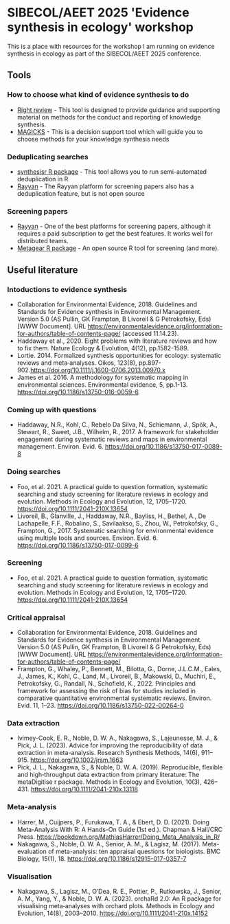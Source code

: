 # SIBECOL/AEET 2025 'Evidence synthesis in ecology' workshop
This is a place with resources for the workshop I am running on evidence synthesis in ecology as part of the SIBECOL/AEET 2025 conference.

## Tools

### How to choose what kind of evidence synthesis to do

* [Right review](https://whatreviewisrightforyou.knowledgetranslation.net/) - This tool is designed to provide guidance and supporting material on methods for the conduct and reporting of knowledge synthesis.
* [MAGICKS](https://ksm-eklipse.shinyapps.io/MAGICKS/) - This is a decision support tool which will guide you to choose methods for your knowledge synthesis needs

### Deduplicating searches
* [synthesisr R package](https://github.com/mjwestgate/synthesisr) - This tool allows you to run semi-automated deduplication in R
* [Rayyan](https://www.rayyan.ai/) - The Rayyan platform for screening papers also has a deduplication feature, but is not open source

### Screening papers
* [Rayyan](https://www.rayyan.ai/) - One of the best platforms for screening papers, although it requires a paid subscription to get the best features. It works well for distributed teams.
* [Metagear R package](https://github.com/cran/metagear/tree/master) - An open source R tool for screening (and more).
  
## Useful literature

### Intoductions to evidence synthesis
* Collaboration for Environmental Evidence, 2018. Guidelines and Standards for Evidence synthesis in Environmental Management. Version 5.0 (AS Pullin, GK Frampton, B Livoreil & G Petrokofsky, Eds) [WWW Document]. URL https://environmentalevidence.org/information-for-authors/table-of-contents-page/  (accessed 11.14.23).
* Haddaway et al., 2020. Eight problems with literature reviews and how to fix them. Nature Ecology & Evolution, 4(12), pp.1582-1589.
* Lortie. 2014. Formalized synthesis opportunities for ecology: systematic reviews and meta‐analyses. Oikos, 123(8), pp.897-902.https://doi.org/10.1111/j.1600-0706.2013.00970.x
* James et al.  2016. A methodology for systematic mapping in environmental sciences. Environmental evidence, 5, pp.1-13. https://doi.org/10.1186/s13750-016-0059-6

### Coming up with questions
* Haddaway, N.R., Kohl, C., Rebelo Da Silva, N., Schiemann, J., Spök, A., Stewart, R., Sweet, J.B., Wilhelm, R., 2017. A framework for stakeholder engagement during systematic reviews and maps in environmental management. Environ. Evid. 6. https://doi.org/10.1186/s13750-017-0089-8 

### Doing searches
* Foo, et al. 2021. A practical guide to question formation, systematic searching and study screening for literature reviews in ecology and evolution. Methods in Ecology and Evolution, 12, 1705–1720. https://doi.org/10.1111/2041-210X.13654
* Livoreil, B., Glanville, J., Haddaway, N.R., Bayliss, H., Bethel, A., De Lachapelle, F.F., Robalino, S., Savilaakso, S., Zhou, W., Petrokofsky, G., Frampton, G., 2017. Systematic searching for environmental evidence using multiple tools and sources. Environ. Evid. 6. https://doi.org/10.1186/s13750-017-0099-6

### Screening
* Foo, et al. 2021. A practical guide to question formation, systematic searching and study screening for literature reviews in ecology and evolution. Methods in Ecology and Evolution, 12, 1705–1720. https://doi.org/10.1111/2041-210X.13654

### Critical appraisal
* Collaboration for Environmental Evidence, 2018. Guidelines and Standards for Evidence synthesis in Environmental Management. Version 5.0 (AS Pullin, GK Frampton, B Livoreil & G Petrokofsky, Eds) [WWW Document]. URL https://environmentalevidence.org/information-for-authors/table-of-contents-page/
* Frampton, G., Whaley, P., Bennett, M., Bilotta, G., Dorne, J.L.C.M., Eales, J., James, K., Kohl, C., Land, M., Livoreil, B., Makowski, D., Muchiri, E., Petrokofsky, G., Randall, N., Schofield, K., 2022. Principles and framework for assessing the risk of bias for studies included in comparative quantitative environmental systematic reviews. Environ. Evid. 11, 1–23. https://doi.org/10.1186/s13750-022-00264-0

### Data extraction
* Ivimey-Cook, E. R., Noble, D. W. A., Nakagawa, S., Lajeunesse, M. J., & Pick, J. L. (2023). Advice for improving the reproducibility of data extraction in meta-analysis. Research Synthesis Methods, 14(6), 911–915. https://doi.org/10.1002/jrsm.1663
* Pick, J. L., Nakagawa, S., & Noble, D. W. A. (2019). Reproducible, flexible and high‐throughput data extraction from primary literature: The metaDigitise r package. Methods in Ecology and Evolution, 10(3), 426–431. https://doi.org/10.1111/2041-210x.13118

### Meta-analysis
* Harrer, M., Cuijpers, P., Furukawa, T. A., & Ebert, D. D. (2021). Doing Meta-Analysis With R: A Hands-On Guide (1st ed.). Chapman & Hall/CRC Press. https://bookdown.org/MathiasHarrer/Doing_Meta_Analysis_in_R/
* Nakagawa, S., Noble, D. W. A., Senior, A. M., & Lagisz, M. (2017). Meta-evaluation of meta-analysis: ten appraisal questions for biologists. BMC Biology, 15(1), 18. https://doi.org/10.1186/s12915-017-0357-7

### Visualisation
* Nakagawa, S., Lagisz, M., O’Dea, R. E., Pottier, P., Rutkowska, J., Senior, A. M., Yang, Y., & Noble, D. W. A. (2023). orchaRd 2.0: An R package for visualising meta‐analyses with orchard plots. Methods in Ecology and Evolution, 14(8), 2003–2010. https://doi.org/10.1111/2041-210x.14152



